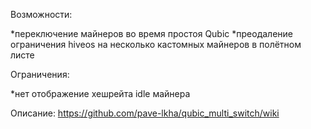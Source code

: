 Возможности:

*переключение майнеров во время простоя Qubic
*преодаление ограничения hiveos на несколько кастомных майнеров в полётном листе

Ограничения:

*нет отображение хешрейта idle майнера


Описание: https://github.com/pave-lkha/qubic_multi_switch/wiki
